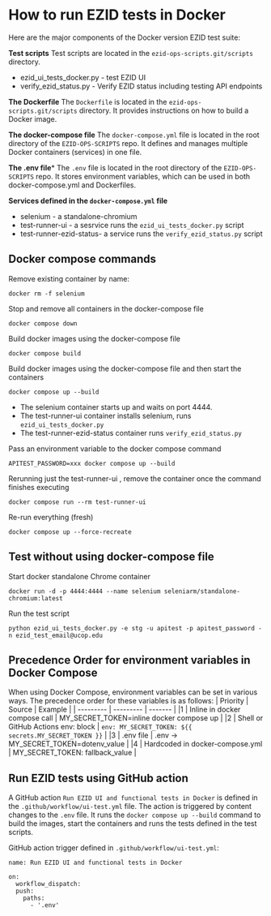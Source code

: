 # How to run EZID tests in Docker
Here are the major components of the Docker version EZID test suite:

**Test scripts**
Test scripts are located in the `ezid-ops-scripts.git/scripts` directory.
* ezid_ui_tests_docker.py - test EZID UI
* verify_ezid_status.py - Verify EZID status including testing API endpoints

**The Dockerfile**
The `Dockerfile` is located in the `ezid-ops-scripts.git/scripts` directory.
It provides instructions on how to build a Docker image.

**The docker-compose file**
The `docker-compose.yml` file is located in the root directory of the `EZID-OPS-SCRIPTS` repo.
It defines and manages multiple Docker containers (services) in one file.

**The .env file***
The `.env` file is located in the root directory of the `EZID-OPS-SCRIPTS` repo.
It stores environment variables, which can be used in both docker-compose.yml and Dockerfiles.

**Services defined in the `docker-compose.yml` file**
* selenium - a standalone-chromium
* test-runner-ui - a sesrvice runs the `ezid_ui_tests_docker.py` script
* test-runner-ezid-status- a service runs the `verify_ezid_status.py` script

## Docker compose commands

Remove existing container by name:
```
docker rm -f selenium
```

Stop and remove all containers in the docker-compose file
```
docker compose down
```

Build docker images using the docker-compose file 
```
docker compose build
```

Build docker images using the docker-compose file and then start the containers
```
docker compose up --build
```
* The selenium container starts up and waits on port 4444.
* The test-runner-ui container installs selenium, runs `ezid_ui_tests_docker.py`
* The test-runner-ezid-status container runs `verify_ezid_status.py`

Pass an environment variable to the docker compose command
```
APITEST_PASSWORD=xxx docker compose up --build
```

Rerunning just the test-runner-ui , remove the container once the command finishes executing
```
docker compose run --rm test-runner-ui
```

Re-run everything (fresh)
```
docker compose up --force-recreate
```

## Test without using docker-compose file

Start docker standalone Chrome container
```
docker run -d -p 4444:4444 --name selenium seleniarm/standalone-chromium:latest
```

Run the test script
```
python ezid_ui_tests_docker.py -e stg -u apitest -p apitest_password -n ezid_test_email@ucop.edu
```


## Precedence Order for environment variables in Docker Compose

When using Docker Compose, environment variables can be set in various ways. The precedence order for these variables is as follows:
| Priority	| Source	| Example |
| --------- | --------- | ------- | 
|1 | Inline in docker compose call	| MY_SECRET_TOKEN=inline docker compose up |
|2 | Shell or GitHub Actions env: block	| `env: MY_SECRET_TOKEN: ${{ secrets.MY_SECRET_TOKEN }}` |
|3 | .env file | .env → MY_SECRET_TOKEN=dotenv_value |
|4 | Hardcoded in docker-compose.yml	| MY_SECRET_TOKEN: fallback_value |

## Run EZID tests using GitHub action
A GitHub action `Run EZID UI and functional tests in Docker` is defined in the `.github/workflow/ui-test.yml` file. The action is triggered by content changes to the `.env` file. It runs the `docker compose up --build` command to build the images, start the containers and runs the tests defined in the test scripts.


GitHub action trigger defined in `.github/workflow/ui-test.yml`:
```
name: Run EZID UI and functional tests in Docker

on:
  workflow_dispatch:
  push:
    paths:
      - '.env'
```